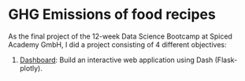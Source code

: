 # GHG Emissions of food recipes

As the final project of the 12-week Data Science Bootcamp at Spiced Academy GmbH, I did a project consisting of 4 different objectives:

1. [Dashboard](https://github.com/CrisVillatoro/Dashboard-Environmental-footprint-of-food-products): Build an interactive web application using Dash (Flask-plotly). 
